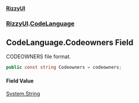 #### [RizzyUI](index 'index')
### [RizzyUI](RizzyUI 'RizzyUI').[CodeLanguage](RizzyUI.CodeLanguage 'RizzyUI.CodeLanguage')

## CodeLanguage.Codeowners Field

CODEOWNERS file format.

```csharp
public const string Codeowners = codeowners;
```

#### Field Value
[System.String](https://docs.microsoft.com/en-us/dotnet/api/System.String 'System.String')
